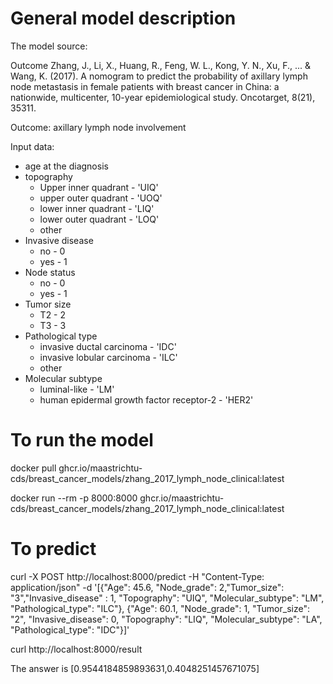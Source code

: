 # General model description

The model source: 

Outcome Zhang, J., Li, X., Huang, R., Feng, W. L.,
Kong, Y. N., Xu, F., ... & Wang, K. (2017). A nomogram
to predict the probability of axillary lymph node metastasis
in female patients with breast cancer in China: a nationwide,
multicenter, 10-year epidemiological study. Oncotarget, 8(21), 35311.


Outcome: axillary lymph node involvement

Input data:

- age at the diagnosis
- topography 
  - Upper inner quadrant - 'UIQ'
  - upper outer quadrant - 'UOQ'
  - lower inner quadrant - 'LIQ'
  - lower outer quadrant - 'LOQ'
  - other
- Invasive disease
  - no - 0
  - yes - 1
- Node status 
  - no - 0
  - yes - 1
- Tumor size
  - T2 - 2
  - T3 - 3
- Pathological type
  - invasive ductal carcinoma - 'IDC'
  - invasive lobular carcinoma - 'ILC'
  - other 
- Molecular subtype
  - luminal-like - 'LM'
  - human epidermal growth factor receptor-2 - 'HER2'


# To run the model

docker pull ghcr.io/maastrichtu-cds/breast_cancer_models/zhang_2017_lymph_node_clinical:latest

docker run --rm -p 8000:8000 ghcr.io/maastrichtu-cds/breast_cancer_models/zhang_2017_lymph_node_clinical:latest

# To predict 

curl -X POST http://localhost:8000/predict -H "Content-Type: application/json" -d '[{"Age": 45.6, "Node_grade": 2,"Tumor_size": "3","Invasive_disease" : 1, "Topography": "UIQ", "Molecular_subtype": "LM", "Pathological_type": "ILC"}, {"Age": 60.1, "Node_grade": 1, "Tumor_size": "2", "Invasive_disease": 0, "Topography": "LIQ", "Molecular_subtype": "LA", "Pathological_type": "IDC"}]'

curl http://localhost:8000/result

The answer is [0.9544184859893631,0.4048251457671075]
